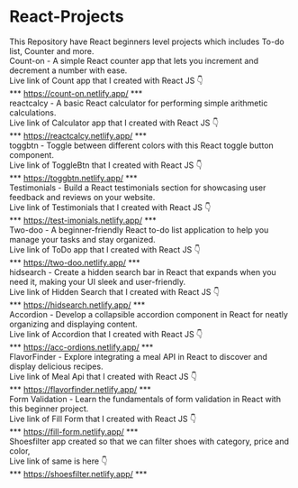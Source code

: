 # React-Projects
This Repository have React beginners level projects which includes To-do list, Counter and more.
<br>
Count-on - A simple React counter app that lets you increment and decrement a number with ease.
<br>
Live link of Count app that I created with React JS 👇
<br>
*** https://count-on.netlify.app/ ***
<br>
reactcalcy - A basic React calculator for performing simple arithmetic calculations.
<br>
Live link of Calculator app that I created with React JS 👇
<br>
*** https://reactcalcy.netlify.app/ ***
<br>
toggbtn - Toggle between different colors with this React toggle button component.
<br>
Live link of ToggleBtn that I created with React JS 👇
<br>
*** https://toggbtn.netlify.app/ ***
<br>
Testimonials - Build a React testimonials section for showcasing user feedback and reviews on your website.
<br>
Live link of Testimonials that I created with React JS 👇
<br>
*** https://test-imonials.netlify.app/ ***
<br>
Two-doo - A beginner-friendly React to-do list application to help you manage your tasks and stay organized.
<br>
Live link of ToDo app that I created with React JS 👇
<br>
*** https://two-doo.netlify.app/ ***
<br>
hidsearch - Create a hidden search bar in React that expands when you need it, making your UI sleek and user-friendly.
<br>
Live link of Hidden Search that I created with React JS 👇
<br>
*** https://hidsearch.netlify.app/ ***
<br>
Accordion - Develop a collapsible accordion component in React for neatly organizing and displaying content.
<br>
Live link of Accordion that I created with React JS 👇
<br>
*** https://acc-ordions.netlify.app/ ***
<br>
FlavorFinder - Explore integrating a meal API in React to discover and display delicious recipes.
<br>
Live link of Meal Api that I created with React JS 👇
<br>
*** https://flavorfinder.netlify.app/ ***
<br>
Form Validation - Learn the fundamentals of form validation in React with this beginner project.
<br>
Live link of Fill Form that I created with React JS 👇
<br>
*** https://fill-form.netlify.app/ ***
<br>
Shoesfilter app created so that we can filter shoes with category, price and color, <br> Live link of same is here  👇
<br>
*** https://shoesfilter.netlify.app/ ***
